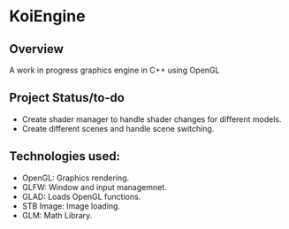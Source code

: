 # KoiEngine

## Overview
A work in progress graphics engine in C++ using OpenGL

## Project Status/to-do
- Create shader manager to handle shader changes for different models.
- Create different scenes and handle scene switching.


## Technologies used:
- OpenGL: Graphics rendering.
- GLFW: Window and input managemnet.
- GLAD: Loads OpenGL functions.
- STB Image: Image loading.
- GLM: Math Library.
